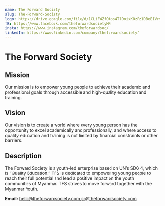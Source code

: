 ```yaml
---
name: The Forward Society
slug: The-Forward-Society
logo: https://drive.google.com/file/d/1CLiFWZfOtos4TlDoixK0zFz1DBeEIVry/view?usp=sharing
fB: https://www.facebook.com/theforwardsocietyMM
insta: https://www.instagram.com/theforwardsoc/
linkedIn: https://www.linkedin.com/company/theforwardsociety/
---
```


# The Forward Society

## Mission

Our mission is to empower young people to achieve their academic and professional goals through accessible and high-quality education and training.

## Vision

Our vision is to create a world where every young person has the
opportunity to excel academically and professionally, and where access to quality education and training is not limited by financial constraints or
other barriers.

## Description

The Forward Society is a youth-led enterprise based on UN’s SDG 4, which is “Quality Education.” TFS is dedicated to empowering young people to reach their full potential and lead a positive impact on the youth communities of Myanmar. TFS strives to move forward together with the Myanmar Youth.

**Email:** hello@theforwardsociety.com,pr@theforwardsociety.com
